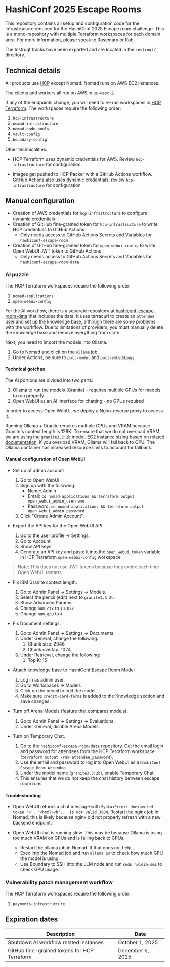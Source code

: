# HashiConf 2025 Escape Rooms

This repository contains all setup and configuration code for the infrastructure required for the HashiConf 2025 Escape room challenge. This is a mono-repository with multiple Terraform workspaces for each domain area. For more information, please speak to Rosemary or Rob.

The Instruqt tracks have been exported and are located in the `instruqt/` directory.

## Technical details

All products use [HCP](https://portal.cloud.hashicorp.com/orgs/9bb8f131-ef42-41f7-af76-5c18ea485b27/projects/40b67f0b-12b6-4184-9613-45cc9ef381f2)
except Nomad. Nomad runs on AWS EC2 instances.

The clients and workers all run on AWS in `us-west-2`.

If any of the endpoints change, you will need to re-run workspaces in
[HCP Terraform](https://app.terraform.io/app/hashicorp-team-da-beta/workspaces?project=prj-xNaqDZgrzXfEWSuY).
The workspaces require the following order:

1. `hcp-infrastructure`
1. `nomad-infrastructure`
1. `nomad-node-pools`
1. `vault-config`
1. `boundary-config`

Other technicalities:

- HCP Terraform uses dynamic credentials for AWS. Review `hcp-infrastructure` for configuration.

- Images get pushed to HCP Packer with a GitHub Actions workflow.
  GitHub Actions also uses dynamic credentials, review `hcp-infrastructure` for configuration.

## Manual configuration

- Creation of AWS credentials for `hcp-infrastructure` to configure dynamic credentials
- Creation of GitHub fine-grained token for `hcp-infrastructure` to write HCP credentials to GitHub Actions
  - Only needs access to GitHub Actions Secrets and Variables for `hashiconf-escape-room`
- Creation of GitHub fine-grained token for `open-webui-config` to write Open WebUI JWT token to GitHub Actions
  - Only needs access to GitHub Actions Secrets and Variables for `hashiconf-escape-room-data`

### AI puzzle

The HCP Terraform workspaces require the following order:
1. `nomad-applications`
1. `open-webui-config`

For the AI workflow, there is a separate repository at [hashiconf-escape-room-data](https://github.com/hashicorp-dev-advocates/hashiconf-escape-room-data)
that includes the data. It uses terracurl to create an `attendee` user and set up the knowledge base, although there are some problems with the workflow.
Due to limitations of providers, you must manually delete the knowledge base and remove everything from state.

Next, you need to import the models into Ollama.

1. Go to Nomad and click on the `ollama` job.
1. Under Actions, be sure to `pull-model` and `pull-embeddings`.

#### Technical gotchas

The AI portions are divided into two parts:
1. Ollama to run the models (Granite) - requires multiple GPUs for models to run properly
1. Open WebUI as an AI interface for chatting - no GPUs required

In order to access Open WebUI, we deploy a Nginx reverse proxy to access it.

Running Ollama + Granite requires multiple GPUs and VRAM because Granite's context length is 128K.
To ensure that we do not overload VRAM, we are using the `granite3.3:2b` model. EC2 instance sizing
based on [related documentation](https://www.ibm.com/docs/en/software-hub/5.1.x?topic=install-foundation-models#watsonxai-models__txt-extract).
If you overload VRAM, Ollama will fall back to CPU. The Ollama container has increased resource limits to account for fallback.

#### Manual configuration of Open WebUI

- Set up of admin account
  1. Go to Open WebUI.
  1. Sign up with the following:
     - Name: Admin
     - Email: `cd nomad-applications && terraform output open_webui_admin_username`
     - Password: `cd nomad-applications && terraform output open_webui_admin_password`
  1. Click "Create Admin Account".

- Export the API key for the Open WebUI API.
  1. Go to the user profile -> Settings.
  1. Go to Account.
  1. Show API keys.
  1. Generate an API key and paste it into the `open_webui_token` variable in HCP Terraform `open-webui-config` workspace

> Note: This does not use JWT tokens because they expire each time Open WebUI restarts.

- Fix IBM Granite context length.
  1. Go to Admin Panel -> Settings -> Models.
  1. Select the pencil (edit) next to `granite3.3:2b`.
  1. Show Advanced Params.
  1. Change `num_ctx` to `131072`
  1. Change `num_gpu` to `4`

- Fix Document settings.
  1. Go to Admin Panel -> Settings -> Documents.
  1. Under General, change the following:
     1. Chunk size: 2048
     1. Chunk overlap: 1024
  1. Under Retrieval, change the following:
     1. Top K: 15

- Attach knowledge base to HashiConf Escape Room Model
  1. Log in as admin user.
  1. Go to Workspaces -> Models
  1. Click on the pencil to edit the model.
  1. Make sure `credit-card-forms` is added to the Knowledge section and save changes.

- Turn off Arena Models (feature that compares models).
  1. Go to Admin Panel -> Settings -> Evaluations.
  1. Under General, disable Arena Models.

- Turn on Temporary Chat.
  1. Go to the `hashiconf-escape-room-data` repository. Get the email login and password for attendees from the HCP Terraform workspace (`terraform output -raw attendee_password`).
  1. Use the email and password to log into Open WebUI as a `HashiConf Escape Room Attendee`.
  1. Under the model name (`granite3.3:2b`), enable Temporary Chat.
  1. This ensures that we do not keep the chat history between escape room runs.

#### Troubleshooting

- Open WebUI returns a chat message with `SyntaxError: Unexpected token '<', "<html><h"... is not valid JSON`. Restart the nginx job in Nomad,
  this is likely because nginx did not properly refresh with a new backend endpoint.

- Open WebUI chat is running slow. This may be because Ollama is using too much VRAM on GPUs and is falling back to CPUs.
  - Restart the ollama job in Nomad. If that does not help...
  - Exec into the Nomad job and run `ollama ps` to check how much GPU the model is using.
  - Use Boundary to SSH into the LLM node and run `sudo nvidia-smi` to check GPU usage.

### Vulnerability patch management workflow

The HCP Terraform workspaces require the following order:
1. `payments-infrastructure`

## Expiration dates

| Description | Date |
| -------- | ------- |
| Shutdown AI workflow related instances  | October 1, 2025 |
| GitHub fine-grained tokens for HCP Terraform | December 6, 2025 |